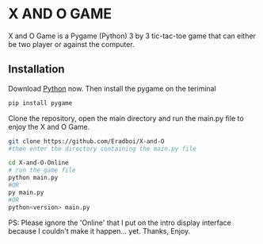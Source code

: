 # X AND O GAME

X and O Game is a Pygame (Python) 3 by 3 tic-tac-toe game that can either be two player or against the computer.

## Installation
Download [Python](https://www.python.org/downloads/) now.
Then install the pygame on the teriminal

```bash
pip install pygame
```

Clone the repository, open the main directory and run the main.py file to enjoy the X and O Game.
```bash
git clone https://github.com/Eradboi/X-and-O
#then enter the directory containing the main.py file

cd X-and-O-Online
# run the game file
python main.py
#OR
py main.py
#OR
python<version> main.py
```

PS: Please ignore the 'Online' that I put on the intro display interface because I couldn't make it happen... yet.
Thanks, Enjoy.

